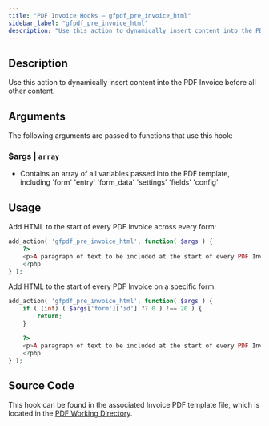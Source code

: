 ```yaml
---
title: "PDF Invoice Hooks – gfpdf_pre_invoice_html"
sidebar_label: "gfpdf_pre_invoice_html"
description: "Use this action to dynamically insert content into the PDF Invoice before all other content."
---
```


## Description

Use this action to dynamically insert content into the PDF Invoice before all other content.

## Arguments

The following arguments are passed to functions that use this hook:

### $args | `array`
* Contains an array of all variables passed into the PDF template, including 'form' 'entry' 'form_data' 'settings' 'fields' 'config'

## Usage

Add HTML to the start of every PDF Invoice across every form:

```php
add_action( 'gfpdf_pre_invoice_html', function( $args ) {
	?>
	<p>A paragraph of text to be included at the start of every PDF Invoice for all forms.</p>
	<?php
} );
```

Add HTML to the start of every PDF Invoice on a specific form:

```php
add_action( 'gfpdf_pre_invoice_html', function( $args ) {
    if ( (int) ( $args['form']['id'] ?? 0 ) !== 20 ) {
        return;
    }

	?>
	<p>A paragraph of text to be included at the start of every PDF Invoice for a specific form.</p>
	<?php
} );
```

## Source Code

This hook can be found in the associated Invoice PDF template file, which is located in the [PDF Working Directory](../../../developers/first-custom-pdf.md#pdf-working-directory).

